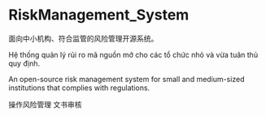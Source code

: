# RiskManagement_System
面向中小机构、符合监管的风险管理开源系统。

Hệ thống quản lý rủi ro mã nguồn mở cho các tổ chức nhỏ và vừa tuân thủ quy định.

An open-source risk management system for small and medium-sized institutions that complies with regulations.


操作风险管理
文书审核
